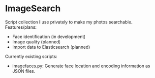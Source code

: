 # ImageSearch

Script collection I use privately to make my photos searchable. Features/plans:

* Face identification (in development)
* Image quality (planned)
* Import data to Elasticsearch (planned)

Currently existing scripts:

* imagefaces.py: Generate face location and encoding information as JSON files.
